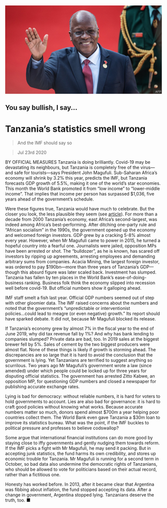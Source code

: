 ![](./images/20200725_LDP501.jpg)

## You say bullish, I say...

# Tanzania’s statistics smell wrong

> And the IMF should say so

> Jul 23rd 2020

BY OFFICIAL MEASURES Tanzania is doing brilliantly. Covid-19 may be devastating its neighbours, but Tanzania is completely free of the virus—and safe for tourists—says President John Magufuli. Sub-Saharan Africa’s economy will shrink by 3.2% this year, predicts the IMF, but Tanzania forecasts GDP growth of 5.5%, making it one of the world’s star economies. This month the World Bank promoted it from “low income” to “lower-middle income”. That implies that income per person has surpassed $1,036, five years ahead of the government’s schedule.

Were these figures true, Tanzania would have much to celebrate. But the closer you look, the less plausible they seem (see [article](https://www.economist.com//middle-east-and-africa/2020/07/23/why-tanzanias-statistics-look-fishy)). For more than a decade from 2000 Tanzania’s economy, east Africa’s second-largest, was indeed among Africa’s best-performing. After ditching one-party rule and “African socialism” in the 1990s, the government opened up the economy and welcomed foreign investors. GDP grew by a cracking 5-8% almost every year. However, when Mr Magufuli came to power in 2015, he turned a hopeful country into a fearful one. Journalists were jailed, opposition MPs have been arrested or shot. The “bulldozer”, as he is known, has scared off investors by ripping up agreements, arresting employees and demanding arbitrary sums from companies. Acacia Mining, the largest foreign investor, was ordered to pay $190bn—more than three years of Tanzania’s GDP—though this absurd figure was later scaled back. Investment has slumped. Tanzania has fallen by ten places in the World Bank’s ease-of-doing-business ranking. Business folk think the economy slipped into recession well before covid-19. But official numbers show it galloping ahead.

IMF staff smelt a fish last year. Official GDP numbers seemed out of step with other gloomier data. The IMF raised concerns about the numbers and noted that the government’s “unpredictable or interventionist policies...could lead to meagre (or even negative) growth.” Its report should have sparked debate. It did not, because Mr Magufuli blocked its release.

If Tanzania’s economy grew by almost 7% in the fiscal year to the end of June 2019, why did tax revenue fall by 1%? And why has bank lending to companies slumped? Private data are bad, too. In 2019 sales at the biggest brewer fell by 5%. Sales of cement by the two biggest producers were almost flat. None of these things is likely if growth is storming ahead. The discrepancies are so large that it is hard to avoid the conclusion that the government is lying. Yet Tanzanians are terrified to suggest anything so scurrilous. Two years ago Mr Magufuli’s government wrote a law (since amended) under which people could be locked up for three years for disputing official statistics. The government has arrested Zitto Kabwe, an opposition MP, for questioning GDP numbers and closed a newspaper for publishing accurate exchange rates.

Lying is bad for democracy: without reliable numbers, it is hard for voters to hold governments to account. Lies are also bad for governance: it is hard to craft good policies without knowing what works. Because accurate numbers matter so much, donors spend almost $700m a year helping poor countries collect them. The World Bank even gave Tanzania a $30m loan to improve its statistics bureau. What was the point, if the IMF buckles to political pressure and professes to believe codswallop?

Some argue that international financial institutions can do more good by staying close to iffy governments and gently nudging them towards reform. If the IMF picks a fight with Mr Magufuli, he may send it packing. But in accepting junk statistics, the fund harms its own credibility, and stores up economic trouble for Tanzania. Mr Magufuli is running for a second term in October, so bad data also undermine the democratic rights of Tanzanians, who should be allowed to vote for politicians based on their actual record, rather than a fictitious one.

Honesty has worked before. In 2013, after it became clear that Argentina was fibbing about inflation, the fund stopped accepting its data. After a change in government, Argentina stopped lying. Tanzanians deserve the truth, too. ■